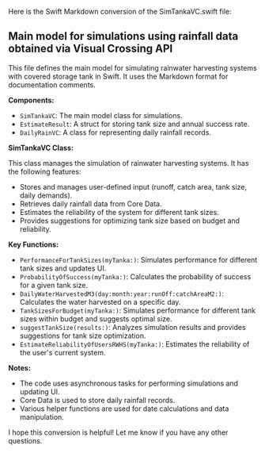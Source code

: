 Here is the Swift Markdown conversion of the SimTankaVC.swift file:

## Main model for simulations using rainfall data obtained via Visual Crossing API

This file defines the main model for simulating rainwater harvesting systems with covered storage tank in Swift. It uses the Markdown format for documentation comments.

**Components:**

* `SimTankaVC`: The main model class for simulations.
* `EstimateResult`: A struct for storing tank size and annual success rate.
* `DailyRainVC`: A class for representing daily rainfall records.

**SimTankaVC Class:**

This class manages the simulation of rainwater harvesting systems. It has the following features:

* Stores and manages user-defined input (runoff, catch area, tank size, daily demands).
* Retrieves daily rainfall data from Core Data.
* Estimates the reliability of the system for different tank sizes.
* Provides suggestions for optimizing tank size based on budget and reliability.

**Key Functions:**

* `PerformanceForTankSizes(myTanka:)`: Simulates performance for different tank sizes and updates UI.
* `ProbabilityOfSuccess(myTanka:)`: Calculates the probability of success for a given tank size.
* `DailyWaterHarvestedM3(day:month:year:runOff:catchAreaM2:)`: Calculates the water harvested on a specific day.
* `TankSizesForBudget(myTanka:)`: Simulates performance for different tank sizes within budget and suggests optimal size.
* `suggestTankSize(results:)`: Analyzes simulation results and provides suggestions for tank size optimization.
* `EstimateReliabilityOfUsersRWHS(myTanka:)`: Estimates the reliability of the user's current system.

**Notes:**

* The code uses asynchronous tasks for performing simulations and updating UI.
* Core Data is used to store daily rainfall records.
* Various helper functions are used for date calculations and data manipulation.

I hope this conversion is helpful! Let me know if you have any other questions.
